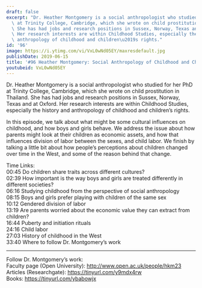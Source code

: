 ```yaml
---
draft: false
excerpt: "Dr. Heather Montgomery is a social anthropologist who studied for her PhD\
  \ at Trinity College, Cambridge, which she wrote on child prostitution in Thailand.\
  \ She has had jobs and research positions in Sussex, Norway, Texas and at Oxford.\
  \ Her research interests are within Childhood Studies, especially the history and\
  \ anthropology of childhood and children\u2019s rights."
id: '96'
image: https://i.ytimg.com/vi/VxL0wNd05EY/maxresdefault.jpg
publishDate: 2019-06-15
title: '#96 Heather Montgomery: Social Anthropology of Childhood and Child Labor'
youtubeid: VxL0wNd05EY
---
```

Dr. Heather Montgomery is a social anthropologist who studied for her PhD at Trinity College, Cambridge, which she wrote on child prostitution in Thailand. She has had jobs and research positions in Sussex, Norway, Texas and at Oxford. Her research interests are within Childhood Studies, especially the history and anthropology of childhood and children’s rights.

In this episode, we talk about what might be some cultural influences on childhood, and how boys and girls behave. We address the issue about how parents might look at their children as economic assets, and how that influences division of labor between the sexes, and child labor. We finish by talking a little bit about how people’s perceptions about children changed over time in the West, and some of the reason behind that change.

Time Links:  
00:45  Do children share traits across different cultures?   
02:39  How important is the way boys and girls are treated differently in different societies?        
06:16  Studying childhood from the perspective of social anthropology   
08:15  Boys and girls prefer playing with children of the same sex  
10:12  Gendered division of labor  
13:19  Are parents worried about the economic value they can extract from children?          
16:44  Puberty and initiation rituals       
24:16  Child labor      
27:03  History of childhood in the West  
33:40  Where to follow Dr. Montgomery’s work

---

Follow Dr. Montgomery’s work:  
Faculty page (Open University): http://www.open.ac.uk/people/hkm23  
Articles (Researchgate): https://tinyurl.com/y9mdx4rw  
Books: https://tinyurl.com/ybabowjx
